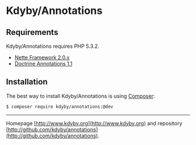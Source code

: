 Kdyby/Annotations
===========================


Requirements
------------

Kdyby/Annotations requires PHP 5.3.2.

- [Nette Framework 2.0.x](https://github.com/nette/nette)
- [Doctrine Annotations 1.1](https://github.com/doctrine/annotations)


Installation
------------

The best way to install Kdyby/Annotations is using  [Composer](http://getcomposer.org/):

```sh
$ composer require kdyby/annotations:@dev
```


-----

Homepage [http://www.kdyby.org](http://www.kdyby.org) and repository [http://github.com/kdyby/annotations](http://github.com/kdyby/annotations).
